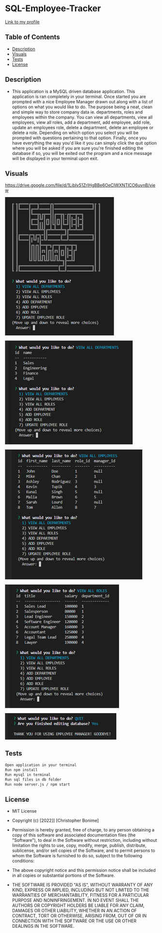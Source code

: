 # SQL-Employee-Tracker

[Link to my profile](https://github.com/cujion)

## Table of Contents
- [Description](#description)
- [Visuals](#visuals)
- [Tests](#tests)
- [License](#license)


## Description
* This application is a MySQL driven database application. This application is ran completely in your terminal. Once started you are prompted with a nice Employee Manager drawn out along with a list of options on what you would like to do. The purpose being a neat, clean and simple way to store company data ie. departments, roles and employees within the company. You can view all departments, view all employees, view all roles, add a department, add employee, add role, update an employees role, delete a department, delete an employee or delete a role. Depending on which option you select you will be prompted with questions pertaining to that option. Finally, once you have everything the way you'd like it you can simply click the quit option where you will be asked if you are sure you're finished editing the database if so, you will be exited out the program and a nice message will be displayed in your terminal upon exit.

## Visuals
https://drive.google.com/file/d/1LibIv51ZrIHgBBe6OeCIWXNTlCO6uvnB/view

![Homescreen](./assets/images/homescreen.png)

![View All Departments](./assets/images/ViewAllDept.png)

![View All Employees](./assets/images/ViewAllEmp.png)

![View All Roles](./assets/images/ViewAllRoles.png)

![Exit](./assets/images/Exit.png)

## Tests
``` 
Open application in your terminal
Run npm install
Run mysql in terminal
Run sql files in db folder
Run node server.js / npm start

```

## License
* MIT License

* Copyright (c) [2022]] [Christopher Bonime]

* Permission is hereby granted, free of charge, to any person obtaining a copy
of this software and associated documentation files (the "Software"), to deal
in the Software without restriction, including without limitation the rights
to use, copy, modify, merge, publish, distribute, sublicense, and/or sell
copies of the Software, and to permit persons to whom the Software is
furnished to do so, subject to the following conditions:

* The above copyright notice and this permission notice shall be included in all
copies or substantial portions of the Software.

* THE SOFTWARE IS PROVIDED "AS IS", WITHOUT WARRANTY OF ANY KIND, EXPRESS OR
IMPLIED, INCLUDING BUT NOT LIMITED TO THE WARRANTIES OF MERCHANTABILITY,
FITNESS FOR A PARTICULAR PURPOSE AND NONINFRINGEMENT. IN NO EVENT SHALL THE
AUTHORS OR COPYRIGHT HOLDERS BE LIABLE FOR ANY CLAIM, DAMAGES OR OTHER
LIABILITY, WHETHER IN AN ACTION OF CONTRACT, TORT OR OTHERWISE, ARISING FROM,
OUT OF OR IN CONNECTION WITH THE SOFTWARE OR THE USE OR OTHER DEALINGS IN THE
SOFTWARE.